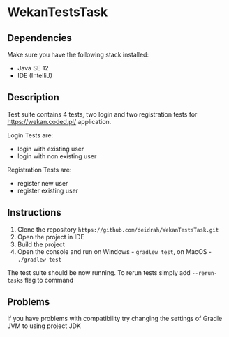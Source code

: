 # WekanTestsTask
 
## Dependencies
Make sure you have the following stack installed:
* Java SE 12
* IDE (IntelliJ)

## Description
Test suite contains 4 tests, two login and two registration tests for https://wekan.coded.pl/ application.

Login Tests are:
* login with existing user 
* login with non existing user

Registration Tests are:
* register new user
* register existing user


## Instructions
1. Clone the repository `https://github.com/deidrah/WekanTestsTask.git` 
2. Open the project in IDE
3. Build the project
4. Open the console and run on Windows -  `gradlew test`, on MacOS - `./gradlew test`

The test suite should be now running.
To rerun tests simply add `--rerun-tasks` flag to command

## Problems
If you have problems with compatibility try changing the settings of Gradle JVM to using project JDK


